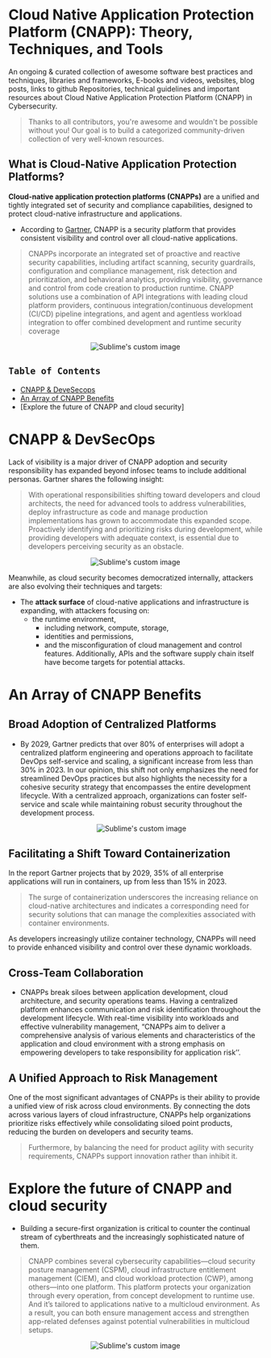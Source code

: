 # Cloud Native Application Protection Platform (CNAPP): Theory, Techniques, and Tools


An ongoing & curated collection of awesome software best practices and techniques, libraries and frameworks, E-books and videos, websites, blog posts, links to github Repositories, technical guidelines and important resources about Cloud Native Application Protection Platform (CNAPP) in Cybersecurity.
> Thanks to all contributors, you're awesome and wouldn't be possible without you! Our goal is to build a categorized community-driven collection of very well-known resources.


## What is Cloud-Native Application Protection Platforms?

**Cloud-native application protection platforms (CNAPPs)** are a unified and tightly integrated set of security and compliance capabilities, designed to protect cloud-native infrastructure and applications. 
- According to [Gartner](https://www.gartner.com/reviews/market/cloud-native-application-protection-platforms), CNAPP is a security platform that provides consistent visibility and control over all cloud-native applications.

> CNAPPs incorporate an integrated set of proactive and reactive security capabilities, including artifact scanning, security guardrails, configuration and compliance management, risk detection and prioritization, and behavioral analytics, providing visibility, governance and control from code creation to production runtime. CNAPP solutions use a combination of API integrations with leading cloud platform providers, continuous integration/continuous development (CI/CD) pipeline integrations, and agent and agentless workload integration to offer combined development and runtime security coverage




<p align="center">
  <img src="https://github.com/paulveillard/cybersecurity-cnapp/blob/main/img/cnapp.jpg?raw=true" alt="Sublime's custom image"/>
</p>

## `Table of Contents`
 - [CNAPP & DeveSecops](#)
 - [An Array of CNAPP Benefits](#)
 - [Explore the future of CNAPP and cloud security]

# CNAPP & DevSecOps
Lack of visibility is a major driver of CNAPP adoption and security responsibility has expanded beyond infosec teams to include additional personas. Gartner shares the following insight:  

> With operational responsibilities shifting toward developers and cloud architects, the need for advanced tools to address vulnerabilities, deploy infrastructure as code and manage production implementations has grown to accommodate this expanded scope. Proactively identifying and prioritizing risks during development, while providing developers with adequate context, is essential due to developers perceiving security as an obstacle.

<p align="center">
  <img src="https://github.com/paulveillard/cybersecurity-cnapp/blob/main/img/cnapp-1.png?raw=true" alt="Sublime's custom image"/>
</p>

Meanwhile, as cloud security becomes democratized internally, attackers are also evolving their techniques and targets: 

- The **attack surface** of cloud-native applications and infrastructure is expanding, with attackers focusing on:
  - the runtime environment,
    - including network, compute, storage,
    -  identities and permissions,
    -  and the misconfiguration of cloud management and control features.
Additionally, APIs and the software supply chain itself have become targets for potential attacks.

# An Array of CNAPP Benefits 
## Broad Adoption of Centralized Platforms 

- By 2029, Gartner predicts that over 80% of enterprises will adopt a centralized platform engineering and operations approach to facilitate DevOps self-service and scaling, a significant increase from less than 30% in 2023. In our opinion, this shift not only emphasizes the need for streamlined DevOps practices but also highlights the necessity for a cohesive security strategy that encompasses the entire development lifecycle. With a centralized approach, organizations can foster self-service and scale while maintaining robust security throughout the development process.

  <p align="center">
  <img src="https://github.com/paulveillard/cybersecurity-cnapp/blob/main/img/cnapp-2.png?raw=true" alt="Sublime's custom image"/>
</p>

## Facilitating a Shift Toward Containerization 
In the report Gartner projects that by 2029, 35% of all enterprise applications will run in containers, up from less than 15% in 2023.  

> The surge of containerization underscores the increasing reliance on cloud-native architectures and indicates a corresponding need for security solutions that can manage the complexities associated with container environments.  

As developers increasingly utilize container technology, CNAPPs will need to provide enhanced visibility and control over these dynamic workloads.  

## Cross-Team Collaboration 
- CNAPPs break siloes between application development, cloud architecture, and security operations teams. Having a centralized platform enhances communication and risk identification throughout the development lifecycle. With real-time visibility into workloads and effective vulnerability management, “CNAPPs aim to deliver a comprehensive analysis of various elements and characteristics of the application and cloud environment with a strong emphasis on empowering developers to take responsibility for application risk’’. 

## A Unified Approach to Risk Management  
One of the most significant advantages of CNAPPs is their ability to provide a unified view of risk across cloud environments. By connecting the dots across various layers of cloud infrastructure, CNAPPs help organizations prioritize risks effectively while consolidating siloed point products, reducing the burden on developers and security teams. 

> Furthermore, by balancing the need for product agility with security requirements, CNAPPs support innovation rather than inhibit it.

# Explore the future of CNAPP and cloud security
- Building a secure-first organization is critical to counter the continual stream of cyberthreats and the increasingly sophisticated nature of them. 
> CNAPP combines several cybersecurity capabilities—cloud security posture management (CSPM), cloud infrastructure entitlement management (CIEM), and cloud workload protection (CWP), among others—into one platform. This platform protects your organization through every operation, from concept development to runtime use. And it’s tailored to applications native to a multicloud environment. As a result, you can both ensure management access and strengthen app-related defenses against potential vulnerabilities in multicloud setups.

  <p align="center">
  <img src="https://github.com/paulveillard/cybersecurity-cnapp/blob/main/img/cnapp-3.png?raw=true" alt="Sublime's custom image"/>
</p>



